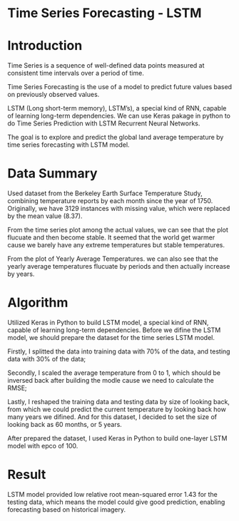 # Time Series Forecasting - LSTM

# Introduction

Time Series is a sequence of well-defined data points measured at consistent time intervals over a period of time.

Time Series Forecasting is the use of a model to predict future values based on previously observed values.

LSTM (Long short-term memory), LSTM’s), a special kind of RNN, capable of learning long-term dependencies. We can use Keras pakage in python to do Time Series Prediction with LSTM Recurrent Neural Networks.

The goal is to explore and predict the global land average temperature by time series forecasting with LSTM model.

# Data Summary
Used dataset from the Berkeley Earth Surface Temperature Study, combining temperature reports by each month since the year of 1750. Originally, we have 3129 instances with missing value, which were replaced by the mean value (8.37). 

From the time series plot among the actual values, we can see that the plot flucuate and then become stable. It seemed that the world get warmer cause we barely have any extreme temperatures but stable temperatures. 

From the plot of Yearly Average Temperatures. we can also see that the yearly average temperatures flucuate by periods and then actually increase by years. 

# Algorithm
Utilized Keras in Python to build LSTM model, a special kind of RNN, capable of learning long-term dependencies. Before we difine the LSTM model, we should prepare the dataset for the time series LSTM model.

Firstly, I splitted the data into training data with 70% of the data, and testing data with 30% of the data;

Secondly, I scaled the average temperature from 0 to 1, which should be inversed back after building the modle cause we need to calculate the RMSE;

Lastly, I reshaped the training data and testing data by size of looking back, from which we could predict the current temperature by looking back how many years we difined. And for this dataset, I decided to set the size of looking back as 60 months, or 5 years.

After prepared the dataset, I used Keras in Python to build one-layer LSTM model with epco of 100. 

# Result
LSTM model provided low relative root mean-squared error 1.43 for the testing data, which means the model could give good prediction, enabling forecasting based on historical imagery.
